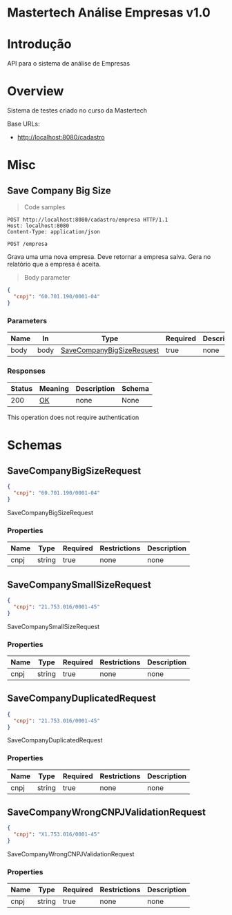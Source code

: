 <!-- Generator: Widdershins v4.0.1 -->

<h1 id="mastertech-an-lise-empresas">Mastertech Análise Empresas v1.0</h1>

# Introdução
API para o sistema de análise de Empresas

# Overview
Sistema de testes criado no curso da Mastertech

Base URLs:

* <a href="http://localhost:8080/cadastro">http://localhost:8080/cadastro</a>

<h1 id="mastertech-an-lise-empresas-misc">Misc</h1>

## Save Company Big Size

<a id="opIdSaveCompanyBigSize"></a>

> Code samples

```http
POST http://localhost:8080/cadastro/empresa HTTP/1.1
Host: localhost:8080
Content-Type: application/json

```

`POST /empresa`

Grava uma uma nova empresa. Deve retornar a empresa salva. Gera no relatório que a empresa é aceita.

> Body parameter

```json
{
  "cnpj": "60.701.190/0001-04"
}
```

<h3 id="save-company-big-size-parameters">Parameters</h3>

|Name|In|Type|Required|Description|
|---|---|---|---|---|
|body|body|[SaveCompanyBigSizeRequest](#schemasavecompanybigsizerequest)|true|none|

<h3 id="save-company-big-size-responses">Responses</h3>

|Status|Meaning|Description|Schema|
|---|---|---|---|
|200|[OK](https://tools.ietf.org/html/rfc7231#section-6.3.1)|none|None|

<aside class="success">
This operation does not require authentication
</aside>

# Schemas

<h2 id="tocS_SaveCompanyBigSizeRequest">SaveCompanyBigSizeRequest</h2>
<!-- backwards compatibility -->
<a id="schemasavecompanybigsizerequest"></a>
<a id="schema_SaveCompanyBigSizeRequest"></a>
<a id="tocSsavecompanybigsizerequest"></a>
<a id="tocssavecompanybigsizerequest"></a>

```json
{
  "cnpj": "60.701.190/0001-04"
}

```

SaveCompanyBigSizeRequest

### Properties

|Name|Type|Required|Restrictions|Description|
|---|---|---|---|---|
|cnpj|string|true|none|none|

<h2 id="tocS_SaveCompanySmallSizeRequest">SaveCompanySmallSizeRequest</h2>
<!-- backwards compatibility -->
<a id="schemasavecompanysmallsizerequest"></a>
<a id="schema_SaveCompanySmallSizeRequest"></a>
<a id="tocSsavecompanysmallsizerequest"></a>
<a id="tocssavecompanysmallsizerequest"></a>

```json
{
  "cnpj": "21.753.016/0001-45"
}

```

SaveCompanySmallSizeRequest

### Properties

|Name|Type|Required|Restrictions|Description|
|---|---|---|---|---|
|cnpj|string|true|none|none|

<h2 id="tocS_SaveCompanyDuplicatedRequest">SaveCompanyDuplicatedRequest</h2>
<!-- backwards compatibility -->
<a id="schemasavecompanyduplicatedrequest"></a>
<a id="schema_SaveCompanyDuplicatedRequest"></a>
<a id="tocSsavecompanyduplicatedrequest"></a>
<a id="tocssavecompanyduplicatedrequest"></a>

```json
{
  "cnpj": "21.753.016/0001-45"
}

```

SaveCompanyDuplicatedRequest

### Properties

|Name|Type|Required|Restrictions|Description|
|---|---|---|---|---|
|cnpj|string|true|none|none|

<h2 id="tocS_SaveCompanyWrongCNPJValidationRequest">SaveCompanyWrongCNPJValidationRequest</h2>
<!-- backwards compatibility -->
<a id="schemasavecompanywrongcnpjvalidationrequest"></a>
<a id="schema_SaveCompanyWrongCNPJValidationRequest"></a>
<a id="tocSsavecompanywrongcnpjvalidationrequest"></a>
<a id="tocssavecompanywrongcnpjvalidationrequest"></a>

```json
{
  "cnpj": "X1.753.016/0001-45"
}

```

SaveCompanyWrongCNPJValidationRequest

### Properties

|Name|Type|Required|Restrictions|Description|
|---|---|---|---|---|
|cnpj|string|true|none|none|

